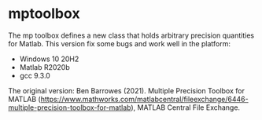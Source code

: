 # mptoolbox
The mp toolbox defines a new class that holds arbitrary precision quantities for Matlab. This version fix some bugs and work well in the platform:
- Windows 10 20H2
- Matlab R2020b
- gcc 9.3.0


The original version:
Ben Barrowes (2021). Multiple Precision Toolbox for MATLAB (https://www.mathworks.com/matlabcentral/fileexchange/6446-multiple-precision-toolbox-for-matlab), MATLAB Central File Exchange. 

